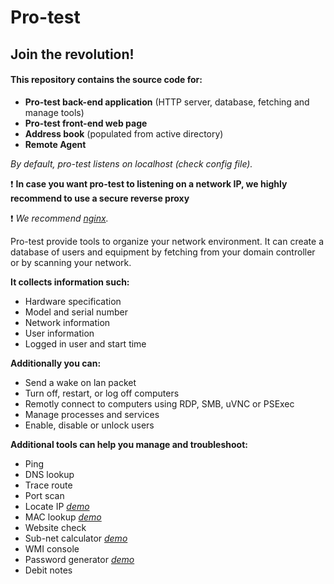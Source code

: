 # Pro-test
## Join the revolution!

#### This repository contains the source code for:
  * **Pro-test back-end application** (HTTP server, database, fetching and manage tools)
  * **Pro-test front-end web page**
  * **Address book** (populated from active directory)
  * **Remote Agent**

*By default, pro-test listens on localhost (check config file).*

:exclamation: **In case you want pro-test to listening on a network IP, we highly recommend to use a secure reverse proxy**

:exclamation: *We recommend [nginx](http://nginx.org/en/download.html).*


Pro-test provide tools to organize your network environment. It can create a database of users and equipment by fetching from your domain controller or by scanning your network.

**It collects information such:**
  * Hardware specification
  * Model and serial number
  * Network information
  * User information
  * Logged in user and start time

**Additionally you can:**
  * Send a wake on lan packet
  * Turn off, restart, or log off computers
  * Remotly connect to computers using RDP, SMB, uVNC or PSExec
  * Manage processes and services
  * Enable, disable or unlock users

**Additional tools can help you manage and troubleshoot:**
  * Ping
  * DNS lookup
  * Trace route
  * Port scan
  * Locate IP *[demo](https://veniware.github.io/#locateip)*
  * MAC lookup *[demo](https://veniware.github.io/#maclookup)*
  * Website check
  * Sub-net calculator *[demo](https://veniware.github.io/#netcalc)*
  * WMI console
  * Password generator *[demo](https://veniware.github.io/#passgen)*
  * Debit notes
